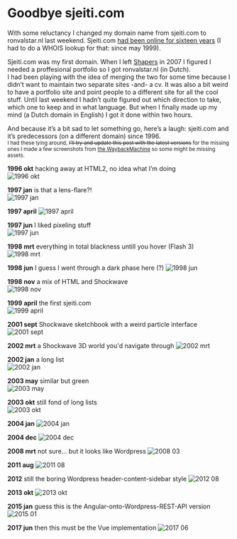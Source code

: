 <!--
  date: 2015-01-24
  modified: 2019-09-27
  slug: goodbye-sjeiti-com
  type: post
  categories: admin
-->

# Goodbye sjeiti.com

With some reluctancy I changed my domain name from sjeiti.com to ronvalstar.nl last weekend. Sjeiti.com [had been online for sixteen years](https://web.archive.org/web/*/sjeiti.com) (I had to do a WHOIS lookup for that: since may 1999).

Sjeiti.com was my first domain. When I left [Shapers](http://www.shapers.nl/) in 2007 I figured I needed a proffesional portfolio so I got ronvalstar.nl (in Dutch).  
I had been playing with the idea of merging the two for some time because I didn’t want to maintain two separate sites -and- a cv. It was also a bit weird to have a portfolio site and point people to a different site for all the cool stuff. Until last weekend I hadn’t quite figured out which direction to take, which one to keep and in what language. But when I finally made up my mind (a Dutch domain in English) I got it done within two hours.

And because it’s a bit sad to let something go, here’s a laugh: sjeiti.com and it’s predecessors (on a different domain) since 1996.  
<small>I had these lying around, ~~I’ll try and update this post with the latest versions~~ for the missing ones I made a few screenshots from [the WaybackMachine](https://archive.org/web/) so some might be missing assets.</small>

**1996 okt**
hacking away at HTML2, no idea what I’m doing  
![1996 okt](https://res.cloudinary.com/dn1rmdjs5/image/upload/v1566568756/rv/1996okt.jpg)

**1997 jan**
is that a lens-flare?!  
![1997 jan](https://res.cloudinary.com/dn1rmdjs5/image/upload/v1566568756/rv/1997jan.jpg)

**1997 april**
![1997 april](https://res.cloudinary.com/dn1rmdjs5/image/upload/v1566568756/rv/1997april.jpg)

**1997 jun**
I liked pixeling stuff  
![1997 jun](https://res.cloudinary.com/dn1rmdjs5/image/upload/v1566568756/rv/1997jun.jpg)

**1998 mrt**
everything in total blackness untill you hover (Flash 3)  
![1998 mrt](https://res.cloudinary.com/dn1rmdjs5/image/upload/v1566568756/rv/1998mrt.jpg)

**1998 jun**
I guess I went through a dark phase here (?)
![1998 jun](https://res.cloudinary.com/dn1rmdjs5/image/upload/v1566568756/rv/1998jun.jpg)

**1998 nov**
a mix of HTML and Shockwave  
![1998 nov](https://res.cloudinary.com/dn1rmdjs5/image/upload/v1566568756/rv/1998nov.jpg)

**1999 april**
the first sjeiti.com  
![1999 april](https://res.cloudinary.com/dn1rmdjs5/image/upload/v1566568756/rv/1999april.jpg)

**2001 sept**
Shockwave sketchbook with a weird particle interface  
![2001 sept](https://res.cloudinary.com/dn1rmdjs5/image/upload/v1566568756/rv/2001sept.jpg)

**2002 mrt**
a Shockwave 3D world you'd navigate through 
![2002 mrt](https://res.cloudinary.com/dn1rmdjs5/image/upload/v1566568756/rv/2002mrt.jpg)

**2002 jan**
a long list  
![2002 jan](https://res.cloudinary.com/dn1rmdjs5/image/upload/v1566568756/rv/2002jan.jpg)

**2003 may**
similar but green  
![2003 may](https://res.cloudinary.com/dn1rmdjs5/image/upload/v1566568756/rv/2003mei.jpg)

**2003 okt**
still fond of long lists  
![2003 okt](https://res.cloudinary.com/dn1rmdjs5/image/upload/v1566568756/rv/2003okt.jpg)

**2004 jan**
![2004 jan](https://res.cloudinary.com/dn1rmdjs5/image/upload/v1566568756/rv/2004jan.jpg)

**2004 dec**
![2004 dec](https://res.cloudinary.com/dn1rmdjs5/image/upload/v1566568756/rv/2004dec.jpg)

**2008 mrt**
not sure... but it looks like Wordpress
![2008 03](https://res.cloudinary.com/dn1rmdjs5/image/upload/c_scale,w_350/v1569576487/rv/web.archive.org_web_20080310065759_http___www.sjeiti.com_80_.png)

**2011 aug**
![2011 08](https://res.cloudinary.com/dn1rmdjs5/image/upload/c_scale,w_350/v1569576490/rv/web.archive.org_web_20110810031653_http___www.sjeiti.com_.png)

**2012**
still the boring Wordpress header-content-sidebar style
![2012 08](https://res.cloudinary.com/dn1rmdjs5/image/upload/c_scale,w_350/v1569576488/rv/web.archive.org_web_20120831090739_http___www.sjeiti.com_80_.png)

**2013 okt**
![2013 okt](https://res.cloudinary.com/dn1rmdjs5/image/upload/c_scale,w_350/v1569576488/rv/web.archive.org_web_20131011021106_http___www.sjeiti.com_.png)

**2015 jan**
guess this is the Angular-onto-Wordpress-REST-API version
![2015 01](https://res.cloudinary.com/dn1rmdjs5/image/upload/c_scale,w_350/v1569576488/rv/web.archive.org_web_20150109182705_http___sjeiti.com_80_.png)

**2017 jun**
then this must be the Vue implementation
![2017 06](https://res.cloudinary.com/dn1rmdjs5/image/upload/c_scale,w_350/v1569576487/rv/web.archive.org_web_20170616014738_http___ronvalstar.nl_.png)
